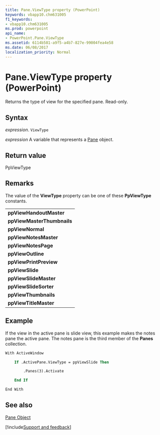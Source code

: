 ```yaml
---
title: Pane.ViewType property (PowerPoint)
keywords: vbapp10.chm631005
f1_keywords:
- vbapp10.chm631005
ms.prod: powerpoint
api_name:
- PowerPoint.Pane.ViewType
ms.assetid: 6114b581-a9f5-a4b7-827e-99004fea4e58
ms.date: 06/08/2017
localization_priority: Normal
---
```



# Pane.ViewType property (PowerPoint)

Returns the type of view for the specified pane. Read-only.


## Syntax

_expression_. `ViewType`

_expression_ A variable that represents a [Pane](PowerPoint.Pane.md) object.


## Return value

PpViewType


## Remarks

The value of the  **ViewType** property can be one of these **PpViewType** constants.


||
|:-----|
|**ppViewHandoutMaster**|
|**ppViewMasterThumbnails**|
|**ppViewNormal**|
|**ppViewNotesMaster**|
|**ppViewNotesPage**|
|**ppViewOutline**|
|**ppViewPrintPreview**|
|**ppViewSlide**|
|**ppViewSlideMaster**|
|**ppViewSlideSorter**|
|**ppViewThumbnails**|
|**ppViewTitleMaster**|

## Example

If the view in the active pane is slide view, this example makes the notes pane the active pane. The notes pane is the third member of the  **Panes** collection.


```vb
With ActiveWindow

    If .ActivePane.ViewType = ppViewSlide Then

        .Panes(3).Activate

    End If

End With
```


## See also


[Pane Object](PowerPoint.Pane.md)

[!include[Support and feedback](~/includes/feedback-boilerplate.md)]